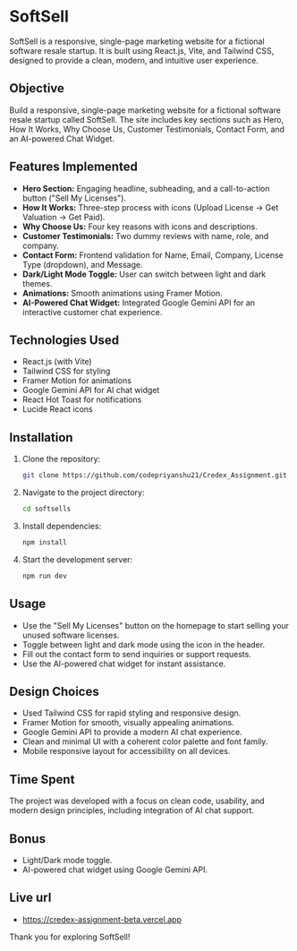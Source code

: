 # SoftSell

SoftSell is a responsive, single-page marketing website for a fictional software resale startup. It is built using React.js, Vite, and Tailwind CSS, designed to provide a clean, modern, and intuitive user experience.

## Objective

Build a responsive, single-page marketing website for a fictional software resale startup called SoftSell. The site includes key sections such as Hero, How It Works, Why Choose Us, Customer Testimonials, Contact Form, and an AI-powered Chat Widget.

## Features Implemented

- **Hero Section:** Engaging headline, subheading, and a call-to-action button ("Sell My Licenses").
- **How It Works:** Three-step process with icons (Upload License → Get Valuation → Get Paid).
- **Why Choose Us:** Four key reasons with icons and descriptions.
- **Customer Testimonials:** Two dummy reviews with name, role, and company.
- **Contact Form:** Frontend validation for Name, Email, Company, License Type (dropdown), and Message.
- **Dark/Light Mode Toggle:** User can switch between light and dark themes.
- **Animations:** Smooth animations using Framer Motion.
- **AI-Powered Chat Widget:** Integrated Google Gemini API for an interactive customer chat experience.

## Technologies Used

- React.js (with Vite)
- Tailwind CSS for styling
- Framer Motion for animations
- Google Gemini API for AI chat widget
- React Hot Toast for notifications
- Lucide React icons

## Installation

1. Clone the repository:
   ```bash
   git clone https://github.com/codepriyanshu21/Credex_Assignment.git
   ```
2. Navigate to the project directory:
   ```bash
   cd softsells
   ```
3. Install dependencies:
   ```bash
   npm install
   ```
4. Start the development server:
   ```bash
   npm run dev
   ```

## Usage

- Use the "Sell My Licenses" button on the homepage to start selling your unused software licenses.
- Toggle between light and dark mode using the icon in the header.
- Fill out the contact form to send inquiries or support requests.
- Use the AI-powered chat widget for instant assistance.

## Design Choices

- Used Tailwind CSS for rapid styling and responsive design.
- Framer Motion for smooth, visually appealing animations.
- Google Gemini API to provide a modern AI chat experience.
- Clean and minimal UI with a coherent color palette and font family.
- Mobile responsive layout for accessibility on all devices.

## Time Spent

The project was developed with a focus on clean code, usability, and modern design principles, including integration of AI chat support.

## Bonus

- Light/Dark mode toggle.
- AI-powered chat widget using Google Gemini API.

## Live url
- https://credex-assignment-beta.vercel.app


Thank you for exploring SoftSell!
